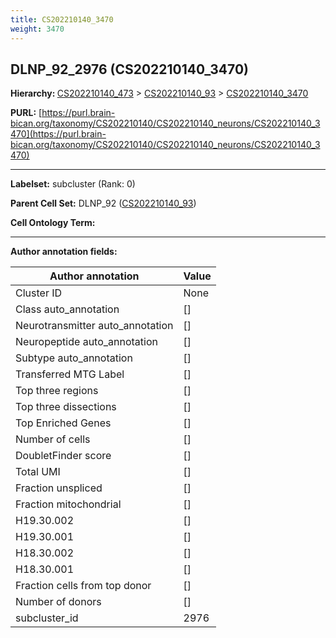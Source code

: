 ```yaml
---
title: CS202210140_3470
weight: 3470
---
```

## DLNP_92_2976 (CS202210140_3470)
<b>Hierarchy: </b>
[CS202210140_473](../CS202210140_473) >
[CS202210140_93](../CS202210140_93) >
[CS202210140_3470](../CS202210140_3470)

**PURL:** [https://purl.brain-bican.org/taxonomy/CS202210140/CS202210140_neurons/CS202210140_3470](https://purl.brain-bican.org/taxonomy/CS202210140/CS202210140_neurons/CS202210140_3470)

---


**Labelset:** subcluster (Rank: 0)

**Parent Cell Set:** DLNP_92 ([CS202210140_93](../CS202210140_93))



**Cell Ontology Term:** 

[MARKER GENES.]: #


---

[TRANSFERRED ANNOTATIONS.]: #


[AUTHOR ANNOTATION FIELDS.]: #


**Author annotation fields:**

| Author annotation | Value |
|-------------------|-------|
|Cluster ID|None|
|Class auto_annotation|[]|
|Neurotransmitter auto_annotation|[]|
|Neuropeptide auto_annotation|[]|
|Subtype auto_annotation|[]|
|Transferred MTG Label|[]|
|Top three regions|[]|
|Top three dissections|[]|
|Top Enriched Genes|[]|
|Number of cells|[]|
|DoubletFinder score|[]|
|Total UMI|[]|
|Fraction unspliced|[]|
|Fraction mitochondrial|[]|
|H19.30.002|[]|
|H19.30.001|[]|
|H18.30.002|[]|
|H18.30.001|[]|
|Fraction cells from top donor|[]|
|Number of donors|[]|
|subcluster_id|2976|
